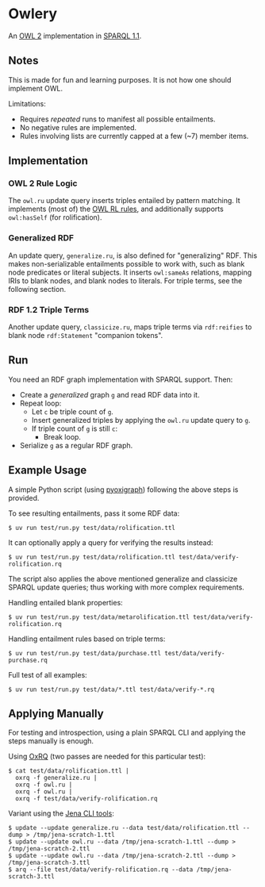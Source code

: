# Owlery

An [OWL 2](https://www.w3.org/TR/owl2-overview/) implementation in [SPARQL 1.1](https://www.w3.org/TR/sparql11-update/).

## Notes

This is made for fun and learning purposes. It is not how one should implement OWL.

Limitations:
* Requires *repeated* runs to manifest all possible entailments.
* No negative rules are implemented.
* Rules involving lists are currently capped at a few (~7) member items.

## Implementation

### OWL 2 Rule Logic

The `owl.ru` update query inserts triples entailed by pattern matching. It implements (most of) the [OWL RL rules](https://www.w3.org/TR/owl2-profiles/#Reasoning_in_OWL_2_RL_and_RDF_Graphs_using_Rules), and additionally supports `owl:hasSelf` (for rolification).

### Generalized RDF

An update query, `generalize.ru`, is also defined for "generalizing" RDF. This makes non-serializable entailments possible to work with, such as blank node predicates or literal subjects. It inserts `owl:sameAs` relations, mapping IRIs to blank nodes, and blank nodes to literals. For triple terms, see the following section.

### RDF 1.2 Triple Terms

Another update query, `classicize.ru`, maps triple terms via `rdf:reifies` to blank node `rdf:Statement` "companion tokens".

## Run

You need an RDF graph implementation with SPARQL support. Then:

* Create a *generalized* graph `g` and read RDF data into it.
* Repeat loop:
  - Let `c` be triple count of `g`.
  - Insert generalized triples by applying the `owl.ru` update query to `g`.
  - If triple count of `g` is still `c`:
    - Break loop.
* Serialize `g` as a regular RDF graph.

## Example Usage

A simple Python script (using [pyoxigraph](https://pyoxigraph.readthedocs.io/)) following the above steps is provided.

To see resulting entailments, pass it some RDF data:

    $ uv run test/run.py test/data/rolification.ttl

It can optionally apply a query for verifying the results instead:

    $ uv run test/run.py test/data/rolification.ttl test/data/verify-rolification.rq

The script also applies the above mentioned generalize and classicize SPARQL update queries; thus working with more complex requirements.

Handling entailed blank properties:

    $ uv run test/run.py test/data/metarolification.ttl test/data/verify-rolification.rq

Handling entailment rules based on triple terms:

    $ uv run test/run.py test/data/purchase.ttl test/data/verify-purchase.rq

Full test of all examples:

    $ uv run test/run.py test/data/*.ttl test/data/verify-*.rq

## Applying Manually

For testing and introspection, using a plain SPARQL CLI and applying the steps manually is enough.

Using [OxRQ](https://github.com/niklasl/oxrq) (two passes are needed for this particular test):

    $ cat test/data/rolification.ttl |
      oxrq -f generalize.ru |
      oxrq -f owl.ru |
      oxrq -f owl.ru |
      oxrq -f test/data/verify-rolification.rq

Variant using the [Jena CLI tools](https://jena.apache.org/documentation/tools/index.html):

    $ update --update generalize.ru --data test/data/rolification.ttl --dump > /tmp/jena-scratch-1.ttl
    $ update --update owl.ru --data /tmp/jena-scratch-1.ttl --dump > /tmp/jena-scratch-2.ttl
    $ update --update owl.ru --data /tmp/jena-scratch-2.ttl --dump > /tmp/jena-scratch-3.ttl
    $ arq --file test/data/verify-rolification.rq --data /tmp/jena-scratch-3.ttl


